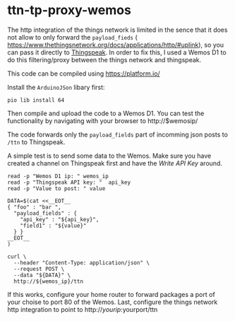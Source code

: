 # ttn-tp-proxy-wemos

The http integration of the things network is limited in the sence that it does not allow to only forward the `payload_fieds` (  https://www.thethingsnetwork.org/docs/applications/http/#uplink), so you can pass it directly to [Thingspeak](https://thingspeak.com/). In order to fix this, I used a Wemos D1 to do this filtering/proxy between the things network and thingspeak. 

This code can be compiled using https://platform.io/

Install the `ArduinoJSon` libary first:

```
pio lib install 64
```

Then compile and upload the code to a Wemos D1. You can test the functionality by navigating with your browser to http://$wemosip/

The code forwards only the `payload_fields` part of incomming json posts to `/ttn` to Thingspeak. 

A simple test is to send some data to the Wemos. Make sure you have created a channel on Thingspeak first and have the *Write API Key* around. 

```
read -p "Wemos D1 ip: " wemos_ip
read -p "Thingspeak API key: "  api_key
read -p "Value to post: " value

DATA=$(cat <<__EOT__
{ "foo" : "bar ",
  "payload_fields" : {
    "api_key" : "${api_key}",
    "field1" : "${value}"
  } }
__EOT__
)

curl \
  --header "Content-Type: application/json" \
  --request POST \
  --data "${DATA}" \
  http://${wemos_ip}/ttn

```

If this works, configure your home router to forward packages a port of your choise to port 80 of the Wemos. Last, configure the things network http integration to point to http://$yourip:$yourport/ttn
